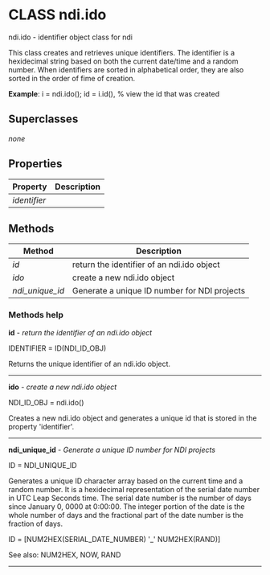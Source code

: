 # CLASS ndi.ido

  ndi.ido - identifier object class for ndi
 
  This class creates and retrieves unique identifiers.  The identifier is a hexidecimal string
   based on both the current date/time and a random number. When identifiers are sorted in
   alphabetical order, they are also sorted in the order of fime of creation. 
 
  **Example**:
    i = ndi.ido();
    id = i.id(), % view the id that was created

## Superclasses
*none*

## Properties

| Property | Description |
| --- | --- |
| *identifier* |  |


## Methods 

| Method | Description |
| --- | --- |
| *id* | return the identifier of an ndi.ido object |
| *ido* | create a new ndi.ido object |
| *ndi_unique_id* | Generate a unique ID number for NDI projects |


### Methods help 

**id** - *return the identifier of an ndi.ido object*

IDENTIFIER = ID(NDI_ID_OBJ)
 
  Returns the unique identifier of an ndi.ido object.


---

**ido** - *create a new ndi.ido object*

NDI_ID_OBJ = ndi.ido()
 
  Creates a new ndi.ido object and generates a unique id
  that is stored in the property 'identifier'.


---

**ndi_unique_id** - *Generate a unique ID number for NDI projects*

ID = NDI_UNIQUE_ID
 
  Generates a unique ID character array based on the current time and a random
  number. It is a hexidecimal representation of the serial date number in
  UTC Leap Seconds time. The serial date number is the number of days since January 0, 0000 at 0:00:00.
  The integer portion of the date is the whole number of days and the fractional part of the date number
  is the fraction of days.
 
  ID = [NUM2HEX(SERIAL_DATE_NUMBER) '_' NUM2HEX(RAND)]
 
  See also: NUM2HEX, NOW, RAND


---

